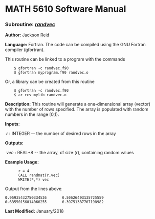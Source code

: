 # MATH 5610 Software Manual

### Subroutine: [_randvec_](../randvec.f90)

**Author:** Jackson Reid

**Language:** Fortran. The code can be compiled using the GNU Fortran compiler (gfortran).

This routine can be linked to a program with the commands
```
    $ gfortran -c randvec.f90
    $ gfortran myprogram.f90 randvec.o
```

Or, a library can be created from this routine

```
    $ gfortran -c randvec.f90
    $ ar rcv mylib randvec.o
```

**Description:** This routine will generate a one-dimensional array (vector) with the number of rows specified. The array is populated with random numbers in the range [0,1).

**Inputs:** 

​       _r_ : INTEGER -- the number of desired rows in the array

**Outputs:** 

​	_vec_ : REAL*8 -- the array, of size (_r_), containing random values

**Example Usage:** 

```
      r = 4
      CALL randmat(r,vec)
      WRITE(*,*) vec
```
Output from the lines above:
```
0.95935432750334526       0.50626493135725559       0.63550156014060255       0.39751387707198982
```
**Last Modified:** January/2018